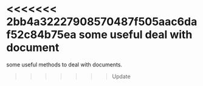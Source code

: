 <<<<<<< 2bb4a32227908570487f505aac6daf52c84b75ea
some useful deal with document
=======
some useful methods to deal with documents.
>>>>>>> Update

